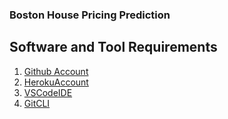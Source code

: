 ### Boston House Pricing Prediction

## Software and Tool Requirements

1. [Github Account](https://github.com)
2. [HerokuAccount](https://heroku.com)
3. [VSCodeIDE](https://code.visualstudios.com/)
4. [GitCLI](https://git-scm.com/book/en/v2/Getting-Started-The-Command-Line)
